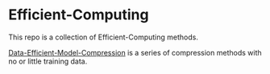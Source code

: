 # Efficient-Computing

This repo is a collection of Efficient-Computing methods. 

[Data-Efficient-Model-Compression](https://github.com/huawei-noah/Efficient-Computing/tree/master/Data-Efficient-Model-Compression) is a series of compression methods with no or little training data.
